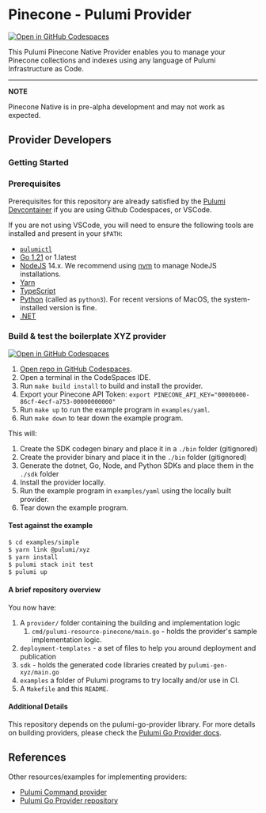 # Pinecone - Pulumi Provider

[![Open in GitHub Codespaces](https://github.com/codespaces/badge.svg)](https://codespaces.new/pinecone-io/pulumi-pinecone)

This Pulumi Pinecone Native Provider enables you to manage your Pinecone collections and indexes using any language of Pulumi Infrastructure as Code.

---
**NOTE**

Pinecone Native is in pre-alpha development and may not work as expected.

## Provider Developers

### Getting Started

### Prerequisites

Prerequisites for this repository are already satisfied by the [Pulumi Devcontainer](https://github.com/pulumi/devcontainer) if you are using Github Codespaces, or VSCode.

If you are not using VSCode, you will need to ensure the following tools are installed and present in your `$PATH`:

* [`pulumictl`](https://github.com/pulumi/pulumictl#installation)
* [Go 1.21](https://golang.org/dl/) or 1.latest
* [NodeJS](https://nodejs.org/en/) 14.x.  We recommend using [nvm](https://github.com/nvm-sh/nvm) to manage NodeJS installations.
* [Yarn](https://yarnpkg.com/)
* [TypeScript](https://www.typescriptlang.org/)
* [Python](https://www.python.org/downloads/) (called as `python3`).  For recent versions of MacOS, the system-installed version is fine.
* [.NET](https://dotnet.microsoft.com/download)


### Build & test the boilerplate XYZ provider

[![Open in GitHub Codespaces](https://github.com/codespaces/badge.svg)](https://codespaces.new/pinecone-io/pulumi-pinecone)

1. [Open repo in GitHub Codespaces](https://codespaces.new/pinecone-io/pulumi-pinecone).
1. Open a terminal in the CodeSpaces IDE.
1. Run `make build install` to build and install the provider.
1. Export your Pinecone API Token: `export PINECONE_API_KEY="0000b000-86cf-4ecf-a753-00000000000"`
1. Run `make up` to run the example program in `examples/yaml`.
1. Run `make down` to tear down the example program.

This will:

1. Create the SDK codegen binary and place it in a `./bin` folder (gitignored)
2. Create the provider binary and place it in the `./bin` folder (gitignored)
3. Generate the dotnet, Go, Node, and Python SDKs and place them in the `./sdk` folder
4. Install the provider locally.
5. Run the example program in `examples/yaml` using the locally built provider.
6. Tear down the example program.

#### Test against the example

```bash
$ cd examples/simple
$ yarn link @pulumi/xyz
$ yarn install
$ pulumi stack init test
$ pulumi up
```

#### A brief repository overview

You now have:

1. A `provider/` folder containing the building and implementation logic
    1. `cmd/pulumi-resource-pinecone/main.go` - holds the provider's sample implementation logic.
2. `deployment-templates` - a set of files to help you around deployment and publication
3. `sdk` - holds the generated code libraries created by `pulumi-gen-xyz/main.go`
4. `examples` a folder of Pulumi programs to try locally and/or use in CI.
5. A `Makefile` and this `README`.

#### Additional Details

This repository depends on the pulumi-go-provider library. For more details on building providers, please check
the [Pulumi Go Provider docs](https://github.com/pulumi/pulumi-go-provider).

## References

Other resources/examples for implementing providers:
* [Pulumi Command provider](https://github.com/pulumi/pulumi-command/blob/master/provider/pkg/provider/provider.go)
* [Pulumi Go Provider repository](https://github.com/pulumi/pulumi-go-provider)
